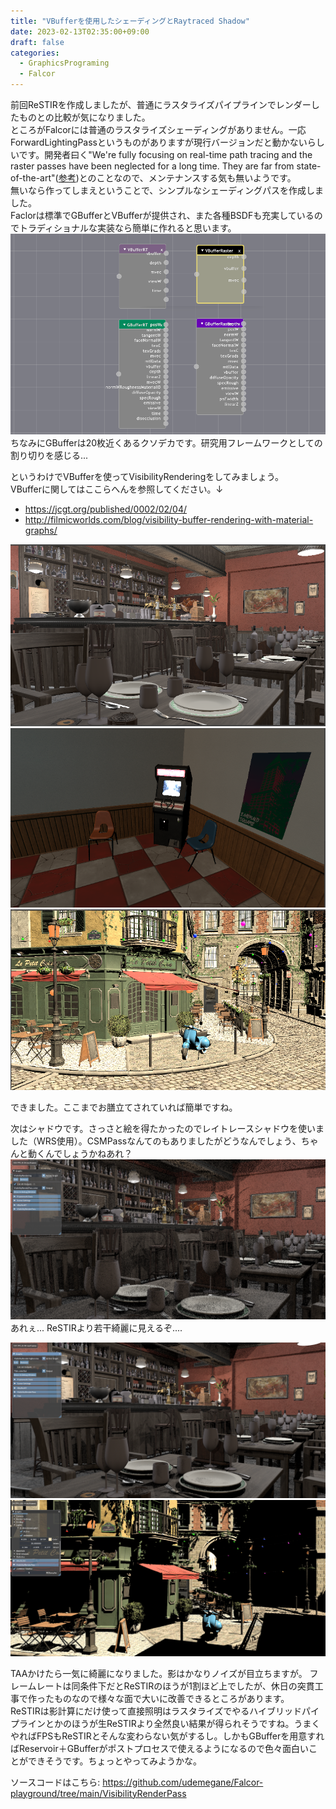```yaml
---
title: "VBufferを使用したシェーディングとRaytraced Shadow"
date: 2023-02-13T02:35:00+09:00
draft: false
categories: 
  - GraphicsPrograming
  - Falcor
---
```


前回ReSTIRを作成しましたが、普通にラスタライズパイプラインでレンダーしたものとの比較が気になりました。  
ところがFalcorには普通のラスタライズシェーディングがありません。一応ForwardLightingPassというものがありますが現行バージョンだと動かないらしいです。開発者曰く"We're fully focusing on real-time path tracing and the raster passes have been neglected for a long time. They are far from state-of-the-art"([参考](https://github.com/NVIDIAGameWorks/Falcor/issues/332))とのことなので、メンテナンスする気も無いようです。  
無いなら作ってしまえということで、シンプルなシェーディングパスを作成しました。  
Faclorは標準でGBufferとVBufferが提供され、また各種BSDFも充実しているのでトラディショナルな実装なら簡単に作れると思います。
![クソデカGBufferとVBuffer](2023-02-13-02-46-04.png)
ちなみにGBufferは20枚近くあるクソデカです。研究用フレームワークとしての割り切りを感じる...

というわけでVBufferを使ってVisibilityRenderingをしてみましょう。  
VBufferに関してはここらへんを参照してください。↓
- https://jcgt.org/published/0002/02/04/
- http://filmicworlds.com/blog/visibility-buffer-rendering-with-material-graphs/

![](2023-02-13-02-50-06.png)
![](2023-02-13-02-51-22.png)
![](2023-02-13-02-54-18.png)

できました。ここまでお膳立てされていれば簡単ですね。  


次はシャドウです。さっさと絵を得たかったのでレイトレースシャドウを使いました（WRS使用）。CSMPassなんてのもありましたがどうなんでしょう、ちゃんと動くんでしょうかねあれ？
![](2023-02-13-03-16-13.png)
あれぇ... ReSTIRより若干綺麗に見えるぞ.... 

![](2023-02-13-02-58-54.png)
![](2023-02-13-02-57-47.png)

 TAAかけたら一気に綺麗になりました。影はかなりノイズが目立ちますが。
フレームレートは同条件下だとReSTIRのほうが1割ほど上でしたが、休日の突貫工事で作ったものなので様々な面で大いに改善できるところがあります。  
ReSTIRは影計算にだけ使って直接照明はラスタライズでやるハイブリッドパイプラインとかのほうが生ReSTIRより全然良い結果が得られそうですね。うまくやればFPSもReSTIRとそんな変わらない気がするし。しかもGBufferを用意すればReservoir＋GBufferがポストプロセスで使えるようになるので色々面白いことができそうです。ちょっとやってみようかな。

ソースコードはこちら: https://github.com/udemegane/Falcor-playground/tree/main/VisibilityRenderPass